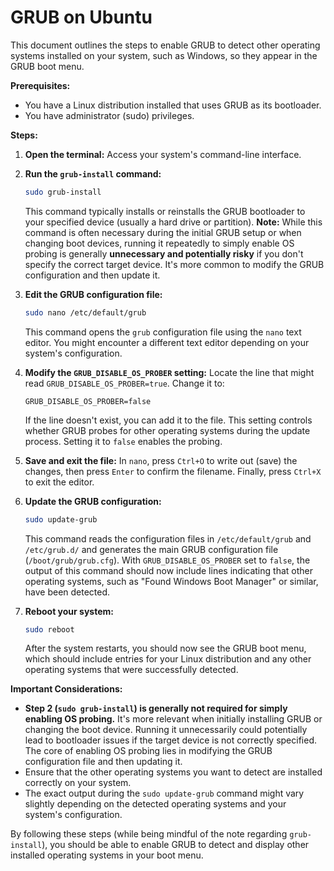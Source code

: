# GRUB on Ubuntu

This document outlines the steps to enable GRUB to detect other operating systems installed on your system, such as Windows, so they appear in the GRUB boot menu.

**Prerequisites:**

* You have a Linux distribution installed that uses GRUB as its bootloader.
* You have administrator (sudo) privileges.

**Steps:**

1.  **Open the terminal:** Access your system's command-line interface.

2.  **Run the `grub-install` command:**
    ```bash
    sudo grub-install
    ```
    This command typically installs or reinstalls the GRUB bootloader to your specified device (usually a hard drive or partition). **Note:** While this command is often necessary during the initial GRUB setup or when changing boot devices, running it repeatedly to simply enable OS probing is generally **unnecessary and potentially risky** if you don't specify the correct target device. It's more common to modify the GRUB configuration and then update it.

3.  **Edit the GRUB configuration file:**
    ```bash
    sudo nano /etc/default/grub
    ```
    This command opens the `grub` configuration file using the `nano` text editor. You might encounter a different text editor depending on your system's configuration.

4.  **Modify the `GRUB_DISABLE_OS_PROBER` setting:**
    Locate the line that might read `GRUB_DISABLE_OS_PROBER=true`. Change it to:
    ```
    GRUB_DISABLE_OS_PROBER=false
    ```
    If the line doesn't exist, you can add it to the file. This setting controls whether GRUB probes for other operating systems during the update process. Setting it to `false` enables the probing.

5.  **Save and exit the file:**
    In `nano`, press `Ctrl+O` to write out (save) the changes, then press `Enter` to confirm the filename. Finally, press `Ctrl+X` to exit the editor.

6.  **Update the GRUB configuration:**
    ```bash
    sudo update-grub
    ```
    This command reads the configuration files in `/etc/default/grub` and `/etc/grub.d/` and generates the main GRUB configuration file (`/boot/grub/grub.cfg`). With `GRUB_DISABLE_OS_PROBER` set to `false`, the output of this command should now include lines indicating that other operating systems, such as "Found Windows Boot Manager" or similar, have been detected.

7.  **Reboot your system:**
    ```bash
    sudo reboot
    ```
    After the system restarts, you should now see the GRUB boot menu, which should include entries for your Linux distribution and any other operating systems that were successfully detected.

**Important Considerations:**

* **Step 2 (`sudo grub-install`) is generally not required for simply enabling OS probing.** It's more relevant when initially installing GRUB or changing the boot device. Running it unnecessarily could potentially lead to bootloader issues if the target device is not correctly specified. The core of enabling OS probing lies in modifying the GRUB configuration file and then updating it.
* Ensure that the other operating systems you want to detect are installed correctly on your system.
* The exact output during the `sudo update-grub` command might vary slightly depending on the detected operating systems and your system's configuration.

By following these steps (while being mindful of the note regarding `grub-install`), you should be able to enable GRUB to detect and display other installed operating systems in your boot menu.